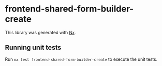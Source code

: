 # frontend-shared-form-builder-create

This library was generated with [Nx](https://nx.dev).

## Running unit tests

Run `nx test frontend-shared-form-builder-create` to execute the unit tests.
